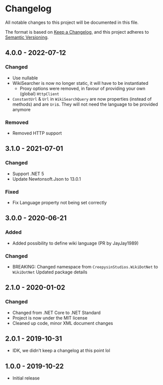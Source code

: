 # Changelog

All notable changes to this project will be documented in this file.

The format is based on [Keep a Changelog](https://keepachangelog.com/en/1.0.0/),
and this project adheres to [Semantic Versioning](https://semver.org/spec/v2.0.0.html).

## 4.0.0 - 2022-07-12

### Changed

- Use nullable
- WikiSearcher is now no longer static, it will have to be instantiated
    - Proxy options were removed, in favour of providing your own (global) `HttpClient`
- `ConstantUrl` & `Url` in `WikiSearchQuery` are now properties (instead of methods) and are `Uri`s. They will not need the language to be provided anymore

### Removed

- Removed HTTP support

## 3.1.0 - 2021-07-01

### Changed

- Support .NET 5
- Update Newtonsoft.Json to 13.0.1

### Fixed

- Fix Language property not being set correctly

## 3.0.0 - 2020-06-21

### Added

- Added possibility to define wiki language (PR by JayJay1989)

### Changed

- BREAKING: Changed namespace from `CreepysinStudios.WikiDotNet` to `WikiDotNet`
Updated package details

## 2.1.0 - 2020-01-02

### Changed

- Changed from .NET Core to .NET Standard
- Project is now under the MIT license
- Cleaned up code, minor XML document changes

## 2.0.1 - 2019-10-31

- IDK, we didn't keep a changelog at this point lol

## 1.0.0 - 2019-10-22

- Initial release